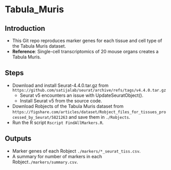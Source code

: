 # Tabula_Muris
## Introduction
* This Git repo reproduces marker genes for each tissue and cell type of the Tabula Muris dataset.
* **Reference**: Single-cell transcriptomics of 20 mouse organs creates a Tabula Muris.
## Steps
* Download and install Seurat-4.4.0.tar.gz from `https://github.com/satijalab/seurat/archive/refs/tags/v4.4.0.tar.gz`
    * Seurat v5 encounters an issue with UpdateSeuratObject().
    * Install Seurat v5 from the source code.
* Download Robjects of the Tabula Muris dataset from `https://figshare.com/articles/dataset/Robject_files_for_tissues_processed_by_Seurat/5821263`
and save them in `./Robjects`.
* Run the R script `Rscript FindAllMarkers.R`.
## Outputs
* Marker genes of each Robject `./markers/*_seurat_tiss.csv`.
* A summary for number of markers in each Robject`./markers/summary.csv`.